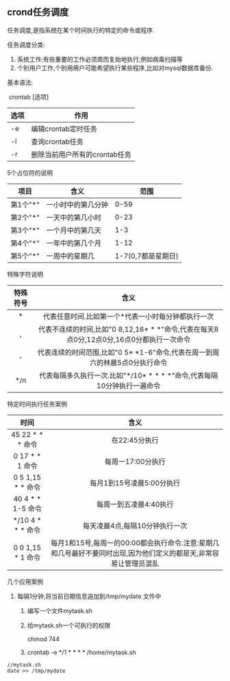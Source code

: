 ## crond任务调度

任务调度,是指系统在某个时间执行的特定的命令或程序.

任务调度分类:

1. 系统工作;有些重要的工作必须周而复始地执行,例如病毒扫描等
2. 个别用户工作,个别用用户可能希望执行某些程序,比如对mysql数据库备份.

基本语法:

​	crontab [选项]

| 选项 | 作用                          |
| ---- | ----------------------------- |
| -e   | 编辑crontab定时任务           |
| -l   | 查询crontab任务               |
| -r   | 删除当前用户所有的crontab任务 |

5个占位符的说明

| 项目     | 含义               | 范围               |
| -------- | ------------------ | ------------------ |
| 第1个"*" | 一小时中的第几分钟 | 0-59               |
| 第2个"*" | 一天中的第几小时   | 0-23               |
| 第3个"*" | 一个月中的第几天   | 1-3                |
| 第4个"*" | 一年中的第几个月   | 1-12               |
| 第5个"*" | 一周中的星期几     | 1-7(0,7都是星期日) |



特殊字符说明

| 特殊符号 |                             含义                             |
| :------: | :----------------------------------------------------------: |
|    *     |      代表任意时间.比如第一个*代表一小时每分钟都执行一次      |
|    ,     | 代表不连续的时间,比如"0 8,12,16* * *"命令,代表在每天8点0分,12点0分,16点0分都执行一次命令 |
|    -     | 代表连续的时间范围,比如"0 5* *1-6"命令,代表在周一到周六的林晨5点0分执行命令 |
|   */n    | 代表每隔多久执行一次.比如"\*/10* * * * \*"命令,代表每隔10分钟执行一遍命令 |

特定时间执行任务案例

|        时间        |                             含义                             |
| :----------------: | :----------------------------------------------------------: |
| 45 22 * * *   命令 |                        在22:45分执行                         |
| 0 17 * * 1    命令 |                      每周一17:00分执行                       |
| 0 5 1,15 * * 命令  |                  每月1到15号凌晨5:00分执行                   |
| 40 4 * * 1-5 命令  |                    每周一到五凌晨4:40执行                    |
| */10 4 * * * 命令  |                每天凌晨4点,每隔10分钟执行一次                |
| 0 0 1,15 * 1 命令  | 每月1和15号,每周一的00:00都会执行命令.注意:星期几和几号最好不要同时出现,因为他们定义的都是天,非常容易让管理员混乱 |

几个应用案例

1. 每隔1分钟,将当前日期信息追加到/tmp/mydate 文件中

    1. 编写一个文件mytask.sh

    2. 给mytask.sh一个可执行的权限

        chmod 744

    3. crontab -e */1 * * * *  /home/mytask.sh

    

```shell
//mytask.sh
date >> /tmp/mydate

```

